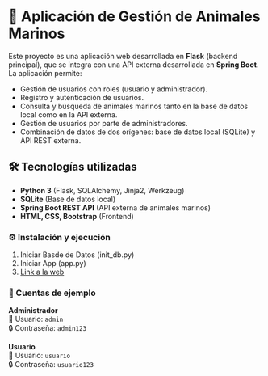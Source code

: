 # 🐬 Aplicación de Gestión de Animales Marinos

Este proyecto es una aplicación web desarrollada en **Flask** (backend principal), que se integra con una API externa desarrollada en **Spring Boot**. La aplicación permite:

- Gestión de usuarios con roles (usuario y administrador).
- Registro y autenticación de usuarios.
- Consulta y búsqueda de animales marinos tanto en la base de datos local como en la API externa.
- Gestión de usuarios por parte de administradores.
- Combinación de datos de dos orígenes: base de datos local (SQLite) y API REST externa.

## 🛠 Tecnologías utilizadas

- **Python 3** (Flask, SQLAlchemy, Jinja2, Werkzeug)
- **SQLite** (Base de datos local)
- **Spring Boot REST API** (API externa de animales marinos)
- **HTML, CSS, Bootstrap** (Frontend)

### ⚙️ Instalación y ejecución
1. Iniciar Basde de Datos (init_db.py)
2. Iniciar App (app.py)
3. [Link a la web](http://127.0.0.1:5000/)

### 🔑 Cuentas de ejemplo
**Administrador**  
👤 Usuario: `admin`  
🔒 Contraseña: `admin123`

**Usuario**  
👤 Usuario: `usuario`  
🔒 Contraseña: `usuario123`  

